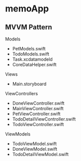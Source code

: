 # memoApp

## MVVM Pattern

Models
- PetModels.swift
- TodoModels.swift
- Task.xcdatamodeld
- CoreDataHelper.swift

Views
- Main.storyboard

ViewControllers
- DoneViewController.swift
- MainViewController.swift
- PetViewController.swift
- TodoDetailViewController.swift
- TodoViewController.swift

ViewModels
- TodoViewModel.swift
- DoneViewModel.swift
- TodoDetailViewModel.swift

